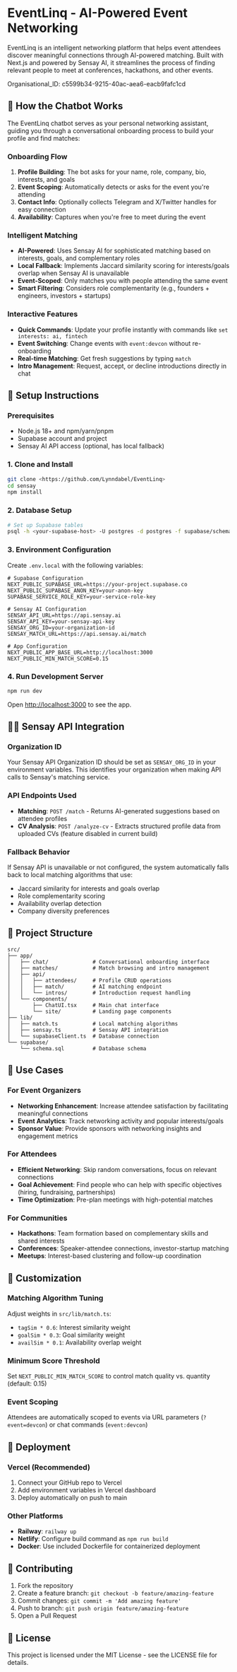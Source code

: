 # EventLinq - AI-Powered Event Networking

EventLinq is an intelligent networking platform that helps event attendees discover meaningful connections through AI-powered matching. Built with Next.js and powered by Sensay AI, it streamlines the process of finding relevant people to meet at conferences, hackathons, and other events.

Organisational_ID: c5599b34-9215-40ac-aea6-eacb9fafc1cd

## 🧬 How the Chatbot Works

The EventLinq chatbot serves as your personal networking assistant, guiding you through a conversational onboarding process to build your profile and find matches:

### Onboarding Flow
1. **Profile Building**: The bot asks for your name, role, company, bio, interests, and goals
2. **Event Scoping**: Automatically detects or asks for the event you're attending
3. **Contact Info**: Optionally collects Telegram and X/Twitter handles for easy connection
4. **Availability**: Captures when you're free to meet during the event

### Intelligent Matching
- **AI-Powered**: Uses Sensay AI for sophisticated matching based on interests, goals, and complementary roles
- **Local Fallback**: Implements Jaccard similarity scoring for interests/goals overlap when Sensay AI is unavailable
- **Event-Scoped**: Only matches you with people attending the same event
- **Smart Filtering**: Considers role complementarity (e.g., founders + engineers, investors + startups)

### Interactive Features
- **Quick Commands**: Update your profile instantly with commands like `set interests: ai, fintech`
- **Event Switching**: Change events with `event:devcon` without re-onboarding
- **Real-time Matching**: Get fresh suggestions by typing `match`
- **Intro Management**: Request, accept, or decline introductions directly in chat

## 🚀 Setup Instructions

### Prerequisites
- Node.js 18+ and npm/yarn/pnpm
- Supabase account and project
- Sensay AI API access (optional, has local fallback)

### 1. Clone and Install
```bash
git clone <https://github.com/Lynndabel/EventLinq>
cd sensay
npm install
```

### 2. Database Setup
```bash
# Set up Supabase tables
psql -h <your-supabase-host> -U postgres -d postgres -f supabase/schema.sql
```

### 3. Environment Configuration
Create `.env.local` with the following variables:

```env
# Supabase Configuration
NEXT_PUBLIC_SUPABASE_URL=https://your-project.supabase.co
NEXT_PUBLIC_SUPABASE_ANON_KEY=your-anon-key
SUPABASE_SERVICE_ROLE_KEY=your-service-role-key

# Sensay AI Configuration
SENSAY_API_URL=https://api.sensay.ai
SENSAY_API_KEY=your-sensay-api-key
SENSAY_ORG_ID=your-organization-id
SENSAY_MATCH_URL=https://api.sensay.ai/match

# App Configuration
NEXT_PUBLIC_APP_BASE_URL=http://localhost:3000
NEXT_PUBLIC_MIN_MATCH_SCORE=0.15
```

### 4. Run Development Server
```bash
npm run dev
```

Open [http://localhost:3000](http://localhost:3000) to see the app.

## 🧑‍💻 Sensay API Integration

### Organization ID
Your Sensay API Organization ID should be set as `SENSAY_ORG_ID` in your environment variables. This identifies your organization when making API calls to Sensay's matching service.

### API Endpoints Used
- **Matching**: `POST /match` - Returns AI-generated suggestions based on attendee profiles
- **CV Analysis**: `POST /analyze-cv` - Extracts structured profile data from uploaded CVs (feature disabled in current build)

### Fallback Behavior
If Sensay API is unavailable or not configured, the system automatically falls back to local matching algorithms that use:
- Jaccard similarity for interests and goals overlap
- Role complementarity scoring
- Availability overlap detection
- Company diversity preferences

## 📁 Project Structure

```
src/
├── app/
│   ├── chat/              # Conversational onboarding interface
│   ├── matches/           # Match browsing and intro management
│   ├── api/
│   │   ├── attendees/     # Profile CRUD operations
│   │   ├── match/         # AI matching endpoint
│   │   └── intros/        # Introduction request handling
│   └── components/
│       ├── ChatUI.tsx     # Main chat interface
│       └── site/          # Landing page components
├── lib/
│   ├── match.ts           # Local matching algorithms
│   ├── sensay.ts          # Sensay API integration
│   └── supabaseClient.ts  # Database connection
└── supabase/
    └── schema.sql         # Database schema
```

## 🎯 Use Cases

### For Event Organizers
- **Networking Enhancement**: Increase attendee satisfaction by facilitating meaningful connections
- **Event Analytics**: Track networking activity and popular interests/goals
- **Sponsor Value**: Provide sponsors with networking insights and engagement metrics

### For Attendees
- **Efficient Networking**: Skip random conversations, focus on relevant connections
- **Goal Achievement**: Find people who can help with specific objectives (hiring, fundraising, partnerships)
- **Time Optimization**: Pre-plan meetings with high-potential matches

### For Communities
- **Hackathons**: Team formation based on complementary skills and shared interests
- **Conferences**: Speaker-attendee connections, investor-startup matching
- **Meetups**: Interest-based clustering and follow-up coordination

## 🔧 Customization

### Matching Algorithm Tuning
Adjust weights in `src/lib/match.ts`:
- `tagSim * 0.6`: Interest similarity weight
- `goalSim * 0.3`: Goal similarity weight  
- `availSim * 0.1`: Availability overlap weight

### Minimum Score Threshold
Set `NEXT_PUBLIC_MIN_MATCH_SCORE` to control match quality vs. quantity (default: 0.15)

### Event Scoping
Attendees are automatically scoped to events via URL parameters (`?event=devcon`) or chat commands (`event:devcon`)

## 🚀 Deployment

### Vercel (Recommended)
1. Connect your GitHub repo to Vercel
2. Add environment variables in Vercel dashboard
3. Deploy automatically on push to main

### Other Platforms
- **Railway**: `railway up`
- **Netlify**: Configure build command as `npm run build`
- **Docker**: Use included Dockerfile for containerized deployment

## 🤝 Contributing

1. Fork the repository
2. Create a feature branch: `git checkout -b feature/amazing-feature`
3. Commit changes: `git commit -m 'Add amazing feature'`
4. Push to branch: `git push origin feature/amazing-feature`
5. Open a Pull Request

## 📄 License

This project is licensed under the MIT License - see the LICENSE file for details.
